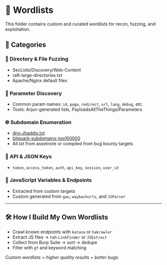 # 📑 Wordlists

This folder contains custom and curated wordlists for recon, fuzzing, and exploitation.

## 🧾 Categories

### 📁 Directory & File Fuzzing
- SecLists/Discovery/Web-Content
- raft-large-directories.txt
- Apache/Nginx default files

### 🧪 Parameter Discovery
- Common param names: `id`, `page`, `redirect`, `url`, `lang`, `debug`, etc.
- Tools: Arjun-generated lists, PayloadsAllTheThings/Parameters

### 🌐 Subdomain Enumeration
- [dns-Jhaddix.txt](https://github.com/notnotmike/seclists/blob/master/Discovery/DNS/dns-Jhaddix.txt)
- [bitquark-subdomains-top100000](https://github.com/bitquark/dnspop)
- All.txt from assetnote or compiled from bug bounty targets

### 📜 API & JSON Keys
- `token`, `access_token`, `auth`, `api_key`, `session`, `user_id`

### 🧩 JavaScript Variables & Endpoints
- Extracted from custom targets
- Custom generated from `gau`, `waybackurls`, and `JSParser`

---

## 🛠 How I Build My Own Wordlists

- Crawl known endpoints with `katana` or `hakrawler`
- Extract JS files → run `LinkFinder` or `JSExtract`
- Collect from Burp Suite → sort → dedupe
- Filter with `gf` and keyword matching

*Custom wordlists = higher quality results = better bugs.*
